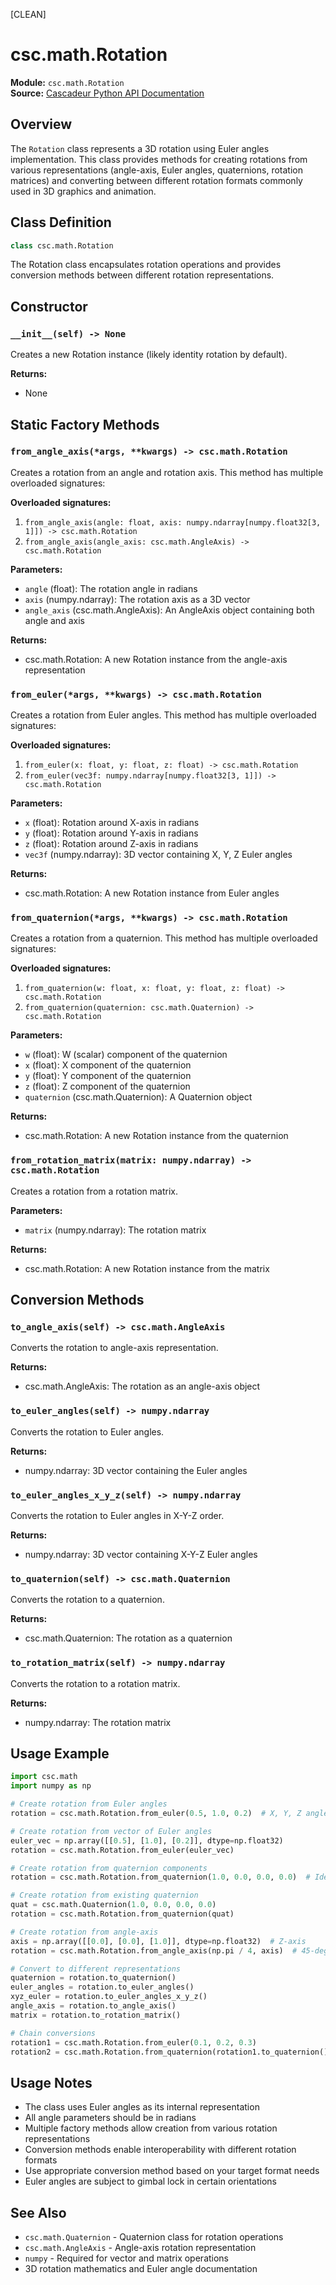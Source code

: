 [CLEAN]

# csc.math.Rotation

**Module:** `csc.math.Rotation`  
**Source:** [Cascadeur Python API Documentation](https://cascadeur.com/python-api/_generate/csc.math.Rotation.html)

## Overview

The `Rotation` class represents a 3D rotation using Euler angles implementation. This class provides methods for creating rotations from various representations (angle-axis, Euler angles, quaternions, rotation matrices) and converting between different rotation formats commonly used in 3D graphics and animation.

## Class Definition

```python
class csc.math.Rotation
```

The Rotation class encapsulates rotation operations and provides conversion methods between different rotation representations.

## Constructor

### `__init__(self) -> None`

Creates a new Rotation instance (likely identity rotation by default).

**Returns:**
- None

## Static Factory Methods

### `from_angle_axis(*args, **kwargs) -> csc.math.Rotation`

Creates a rotation from an angle and rotation axis. This method has multiple overloaded signatures:

**Overloaded signatures:**
1. `from_angle_axis(angle: float, axis: numpy.ndarray[numpy.float32[3, 1]]) -> csc.math.Rotation`
2. `from_angle_axis(angle_axis: csc.math.AngleAxis) -> csc.math.Rotation`

**Parameters:**
- `angle` (float): The rotation angle in radians
- `axis` (numpy.ndarray): The rotation axis as a 3D vector
- `angle_axis` (csc.math.AngleAxis): An AngleAxis object containing both angle and axis

**Returns:**
- csc.math.Rotation: A new Rotation instance from the angle-axis representation

### `from_euler(*args, **kwargs) -> csc.math.Rotation`

Creates a rotation from Euler angles. This method has multiple overloaded signatures:

**Overloaded signatures:**
1. `from_euler(x: float, y: float, z: float) -> csc.math.Rotation`
2. `from_euler(vec3f: numpy.ndarray[numpy.float32[3, 1]]) -> csc.math.Rotation`

**Parameters:**
- `x` (float): Rotation around X-axis in radians
- `y` (float): Rotation around Y-axis in radians
- `z` (float): Rotation around Z-axis in radians
- `vec3f` (numpy.ndarray): 3D vector containing X, Y, Z Euler angles

**Returns:**
- csc.math.Rotation: A new Rotation instance from Euler angles

### `from_quaternion(*args, **kwargs) -> csc.math.Rotation`

Creates a rotation from a quaternion. This method has multiple overloaded signatures:

**Overloaded signatures:**
1. `from_quaternion(w: float, x: float, y: float, z: float) -> csc.math.Rotation`
2. `from_quaternion(quaternion: csc.math.Quaternion) -> csc.math.Rotation`

**Parameters:**
- `w` (float): W (scalar) component of the quaternion
- `x` (float): X component of the quaternion
- `y` (float): Y component of the quaternion
- `z` (float): Z component of the quaternion
- `quaternion` (csc.math.Quaternion): A Quaternion object

**Returns:**
- csc.math.Rotation: A new Rotation instance from the quaternion

### `from_rotation_matrix(matrix: numpy.ndarray) -> csc.math.Rotation`

Creates a rotation from a rotation matrix.

**Parameters:**
- `matrix` (numpy.ndarray): The rotation matrix

**Returns:**
- csc.math.Rotation: A new Rotation instance from the matrix

## Conversion Methods

### `to_angle_axis(self) -> csc.math.AngleAxis`

Converts the rotation to angle-axis representation.

**Returns:**
- csc.math.AngleAxis: The rotation as an angle-axis object

### `to_euler_angles(self) -> numpy.ndarray`

Converts the rotation to Euler angles.

**Returns:**
- numpy.ndarray: 3D vector containing the Euler angles

### `to_euler_angles_x_y_z(self) -> numpy.ndarray`

Converts the rotation to Euler angles in X-Y-Z order.

**Returns:**
- numpy.ndarray: 3D vector containing X-Y-Z Euler angles

### `to_quaternion(self) -> csc.math.Quaternion`

Converts the rotation to a quaternion.

**Returns:**
- csc.math.Quaternion: The rotation as a quaternion

### `to_rotation_matrix(self) -> numpy.ndarray`

Converts the rotation to a rotation matrix.

**Returns:**
- numpy.ndarray: The rotation matrix

## Usage Example

```python
import csc.math
import numpy as np

# Create rotation from Euler angles
rotation = csc.math.Rotation.from_euler(0.5, 1.0, 0.2)  # X, Y, Z angles in radians

# Create rotation from vector of Euler angles
euler_vec = np.array([[0.5], [1.0], [0.2]], dtype=np.float32)
rotation = csc.math.Rotation.from_euler(euler_vec)

# Create rotation from quaternion components
rotation = csc.math.Rotation.from_quaternion(1.0, 0.0, 0.0, 0.0)  # Identity quaternion

# Create rotation from existing quaternion
quat = csc.math.Quaternion(1.0, 0.0, 0.0, 0.0)
rotation = csc.math.Rotation.from_quaternion(quat)

# Create rotation from angle-axis
axis = np.array([[0.0], [0.0], [1.0]], dtype=np.float32)  # Z-axis
rotation = csc.math.Rotation.from_angle_axis(np.pi / 4, axis)  # 45-degree rotation

# Convert to different representations
quaternion = rotation.to_quaternion()
euler_angles = rotation.to_euler_angles()
xyz_euler = rotation.to_euler_angles_x_y_z()
angle_axis = rotation.to_angle_axis()
matrix = rotation.to_rotation_matrix()

# Chain conversions
rotation1 = csc.math.Rotation.from_euler(0.1, 0.2, 0.3)
rotation2 = csc.math.Rotation.from_quaternion(rotation1.to_quaternion())
```

## Usage Notes

- The class uses Euler angles as its internal representation
- All angle parameters should be in radians
- Multiple factory methods allow creation from various rotation representations
- Conversion methods enable interoperability with different rotation formats
- Use appropriate conversion method based on your target format needs
- Euler angles are subject to gimbal lock in certain orientations

## See Also

- `csc.math.Quaternion` - Quaternion class for rotation operations
- `csc.math.AngleAxis` - Angle-axis rotation representation
- `numpy` - Required for vector and matrix operations
- 3D rotation mathematics and Euler angle documentation